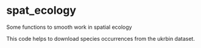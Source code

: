 # spat_ecology
Some functions to smooth work in spatial ecology 

This code helps to download species occurrences from the ukrbin dataset.
